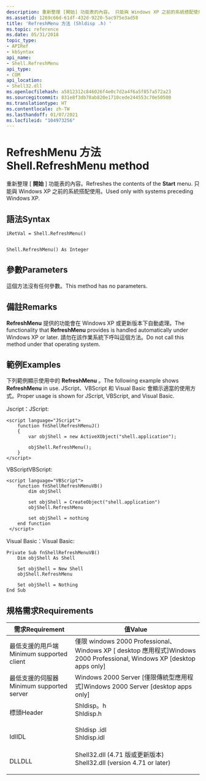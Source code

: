 ```yaml
---
description: 重新整理 [開始] 功能表的內容。 只能與 Windows XP 之前的系統搭配使用。
ms.assetid: 1269c66d-61df-432d-9220-5ac975e3ad58
title: 'RefreshMenu 方法 (Shldisp .h) '
ms.topic: reference
ms.date: 05/31/2018
topic_type:
- APIRef
- kbSyntax
api_name:
- Shell.RefreshMenu
api_type:
- COM
api_location:
- Shell32.dll
ms.openlocfilehash: a5812312c846026f4e0c7d2a4f6a5f857a572a23
ms.sourcegitcommit: 831e8f3db78ab820e1710cede244553c70e50500
ms.translationtype: HT
ms.contentlocale: zh-TW
ms.lasthandoff: 01/07/2021
ms.locfileid: "104973256"
---
```

# <a name="shellrefreshmenu-method"></a><span data-ttu-id="ae78c-104">RefreshMenu 方法</span><span class="sxs-lookup"><span data-stu-id="ae78c-104">Shell.RefreshMenu method</span></span>

<span data-ttu-id="ae78c-105">重新整理 [ **開始** ] 功能表的內容。</span><span class="sxs-lookup"><span data-stu-id="ae78c-105">Refreshes the contents of the **Start** menu.</span></span> <span data-ttu-id="ae78c-106">只能與 Windows XP 之前的系統搭配使用。</span><span class="sxs-lookup"><span data-stu-id="ae78c-106">Used only with systems preceding Windows XP.</span></span>

## <a name="syntax"></a><span data-ttu-id="ae78c-107">語法</span><span class="sxs-lookup"><span data-stu-id="ae78c-107">Syntax</span></span>


```JScript
iRetVal = Shell.RefreshMenu()
```


```VB

Shell.RefreshMenu() As Integer
```





## <a name="parameters"></a><span data-ttu-id="ae78c-108">參數</span><span class="sxs-lookup"><span data-stu-id="ae78c-108">Parameters</span></span>

<span data-ttu-id="ae78c-109">這個方法沒有任何參數。</span><span class="sxs-lookup"><span data-stu-id="ae78c-109">This method has no parameters.</span></span>

## <a name="remarks"></a><span data-ttu-id="ae78c-110">備註</span><span class="sxs-lookup"><span data-stu-id="ae78c-110">Remarks</span></span>

<span data-ttu-id="ae78c-111">**RefreshMenu** 提供的功能會在 Windows XP 或更新版本下自動處理。</span><span class="sxs-lookup"><span data-stu-id="ae78c-111">The functionality that **RefreshMenu** provides is handled automatically under Windows XP or later.</span></span> <span data-ttu-id="ae78c-112">請勿在該作業系統下呼叫這個方法。</span><span class="sxs-lookup"><span data-stu-id="ae78c-112">Do not call this method under that operating system.</span></span>

## <a name="examples"></a><span data-ttu-id="ae78c-113">範例</span><span class="sxs-lookup"><span data-stu-id="ae78c-113">Examples</span></span>

<span data-ttu-id="ae78c-114">下列範例顯示使用中的 **RefreshMenu** 。</span><span class="sxs-lookup"><span data-stu-id="ae78c-114">The following example shows **RefreshMenu** in use.</span></span> <span data-ttu-id="ae78c-115">JScript、VBScript 和 Visual Basic 會顯示適當的使用方式。</span><span class="sxs-lookup"><span data-stu-id="ae78c-115">Proper usage is shown for JScript, VBScript, and Visual Basic.</span></span>

<span data-ttu-id="ae78c-116">Jscript：</span><span class="sxs-lookup"><span data-stu-id="ae78c-116">JScript:</span></span>


```JScript
<script language="JScript">
    function fnShellRefreshMenuJ()
    {
        var objShell = new ActiveXObject("shell.application");
        
        objShell.RefreshMenu();
    }
</script>
```



<span data-ttu-id="ae78c-117">VBScript</span><span class="sxs-lookup"><span data-stu-id="ae78c-117">VBScript:</span></span>


```VB
<script language="VBScript">
    function fnShellRefreshMenuVB()
        dim objShell
        
        set objShell = CreateObject("shell.application")
        objShell.RefreshMenu

        set objShell = nothing
    end function
 </script>
```



<span data-ttu-id="ae78c-118">Visual Basic：</span><span class="sxs-lookup"><span data-stu-id="ae78c-118">Visual Basic:</span></span>


```VB
Private Sub fnShellRefreshMenuVB()
    Dim objShell As Shell
    
    Set objShell = New Shell
    objShell.RefreshMenu

    Set objShell = Nothing
End Sub
```



## <a name="requirements"></a><span data-ttu-id="ae78c-119">規格需求</span><span class="sxs-lookup"><span data-stu-id="ae78c-119">Requirements</span></span>



| <span data-ttu-id="ae78c-120">需求</span><span class="sxs-lookup"><span data-stu-id="ae78c-120">Requirement</span></span> | <span data-ttu-id="ae78c-121">值</span><span class="sxs-lookup"><span data-stu-id="ae78c-121">Value</span></span> |
|-------------------------------------|----------------------------------------------------------------------------------------------------------------|
| <span data-ttu-id="ae78c-122">最低支援的用戶端</span><span class="sxs-lookup"><span data-stu-id="ae78c-122">Minimum supported client</span></span><br/> | <span data-ttu-id="ae78c-123">僅限 windows 2000 Professional、Windows XP \[ desktop 應用程式\]</span><span class="sxs-lookup"><span data-stu-id="ae78c-123">Windows 2000 Professional, Windows XP \[desktop apps only\]</span></span><br/>                                         |
| <span data-ttu-id="ae78c-124">最低支援的伺服器</span><span class="sxs-lookup"><span data-stu-id="ae78c-124">Minimum supported server</span></span><br/> | <span data-ttu-id="ae78c-125">Windows 2000 Server \[僅限傳統型應用程式\]</span><span class="sxs-lookup"><span data-stu-id="ae78c-125">Windows 2000 Server \[desktop apps only\]</span></span><br/>                                                           |
| <span data-ttu-id="ae78c-126">標頭</span><span class="sxs-lookup"><span data-stu-id="ae78c-126">Header</span></span><br/>                   | <dl> <span data-ttu-id="ae78c-127"><dt>Shldisp。h</dt></span><span class="sxs-lookup"><span data-stu-id="ae78c-127"><dt>Shldisp.h</dt></span></span> </dl>                           |
| <span data-ttu-id="ae78c-128">Idl</span><span class="sxs-lookup"><span data-stu-id="ae78c-128">IDL</span></span><br/>                      | <dl> <span data-ttu-id="ae78c-129"><dt>Shldisp .idl</dt></span><span class="sxs-lookup"><span data-stu-id="ae78c-129"><dt>Shldisp.idl</dt></span></span> </dl>                         |
| <span data-ttu-id="ae78c-130">DLL</span><span class="sxs-lookup"><span data-stu-id="ae78c-130">DLL</span></span><br/>                      | <dl> <span data-ttu-id="ae78c-131"><dt>Shell32.dll (4.71 版或更新版本) </dt></span><span class="sxs-lookup"><span data-stu-id="ae78c-131"><dt>Shell32.dll (version 4.71 or later)</dt></span></span> </dl> |



 

 




